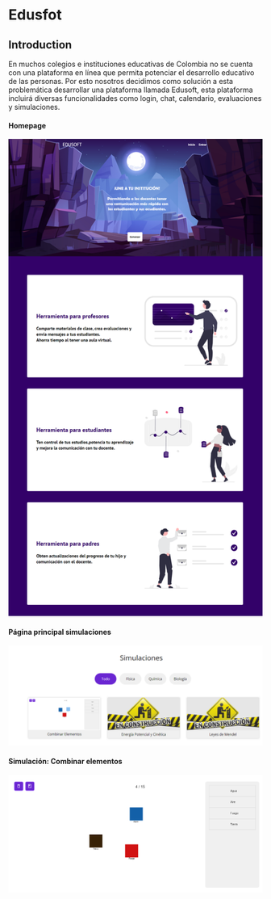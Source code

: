 # Edusfot

## Introduction

En muchos colegios e instituciones educativas de Colombia no se cuenta con una plataforma en línea que permita potenciar el desarrollo educativo de las personas. Por esto nosotros decidimos como solución a esta problemática desarrollar una plataforma llamada Edusoft, esta plataforma incluirá diversas funcionalidades como  login, chat, calendario, evaluaciones y simulaciones. 

#### Homepage

![Chat Application](https://github.com/barryallen2223/edusoft/blob/main/homepage/assets/vista_homepage.png)

#### Página principal simulaciones

![Chat Application](https://github.com/barryallen2223/edusoft/blob/main/simulaciones/paginaPrincipal/assets/vista_sim_princp.png)

#### Simulación: Combinar elementos

![Chat Application](https://github.com/barryallen2223/edusoft/blob/main/simulaciones/simCombinarElementos/assets/vista_simulacion_combinar%20elementos.png)
